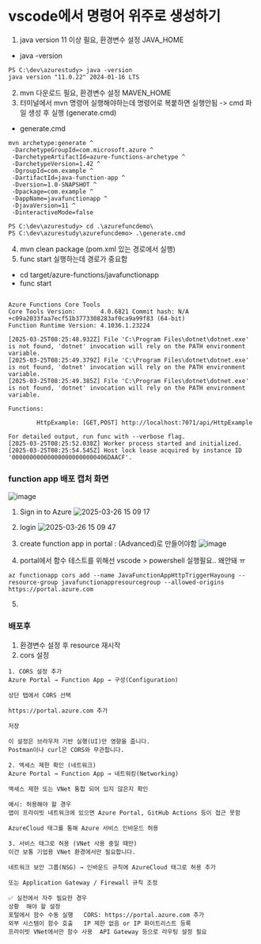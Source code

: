 # vscode에서 명령어 위주로 생성하기
1. java version 11 이상 필요, 환경변수 설정 JAVA_HOME
- java -version
```
PS C:\dev\azurestudy> java -version
java version "11.0.22" 2024-01-16 LTS
```
2. mvn 다운로드 필요, 환경변수 설정 MAVEN_HOME
3. 터미널에서 mvn 명령어 실행해야하는데 명령어로 복붙하면 실행안됨 -> cmd 파일 생성 후 실행 (generate.cmd)
- generate.cmd
```
mvn archetype:generate ^
 -DarchetypeGroupId=com.microsoft.azure ^
 -DarchetypeArtifactId=azure-functions-archetype ^
 -DarchetypeVersion=1.42 ^
 -DgroupId=com.example ^
 -DartifactId=java-function-app ^
 -Dversion=1.0-SNAPSHOT ^
 -Dpackage=com.example ^
 -DappName=javafunctionapp ^
 -DjavaVersion=11 ^
 -DinteractiveMode=false
```
```
PS C:\dev\azurestudy> cd .\azurefuncdemo\
PS C:\dev\azurestudy\azurefuncdemo> .\generate.cmd     
```
4. mvn clean package (pom.xml 있는 경로에서 실행)
5. func start 실행하는데 경로가 중요함
- cd target/azure-functions/javafunctionapp
- func start
```

Azure Functions Core Tools
Core Tools Version:       4.0.6821 Commit hash: N/A +c09a2033faa7ecf51b3773308283af0ca9a99f83 (64-bit)
Function Runtime Version: 4.1036.1.23224

[2025-03-25T08:25:48.932Z] File 'C:\Program Files\dotnet\dotnet.exe' is not found, 'dotnet' invocation will rely on the PATH environment variable.
[2025-03-25T08:25:49.379Z] File 'C:\Program Files\dotnet\dotnet.exe' is not found, 'dotnet' invocation will rely on the PATH environment variable.
[2025-03-25T08:25:49.385Z] File 'C:\Program Files\dotnet\dotnet.exe' is not found, 'dotnet' invocation will rely on the PATH environment variable.

Functions:

        HttpExample: [GET,POST] http://localhost:7071/api/HttpExample

For detailed output, run func with --verbose flag.
[2025-03-25T08:25:52.038Z] Worker process started and initialized.
[2025-03-25T08:25:54.545Z] Host lock lease acquired by instance ID '000000000000000000000000406DAACF'.
```

### function app 배포 캡처 화면
![image](https://github.com/user-attachments/assets/23a4beae-c0de-4307-98b3-7ca9565dd728)

1. Sign in to Azure
![2025-03-26 15 09 17](https://github.com/user-attachments/assets/1c4317e9-225d-4a38-9d4d-53ebe4df902c)

2. login
![2025-03-26 15 09 47](https://github.com/user-attachments/assets/05fe626b-ee8f-4cf2-9856-748bfd6eded2)

3. create function app in portal : (Advanced)로 만들어야함
![image](https://github.com/user-attachments/assets/d00a4736-22f4-4ebe-81db-99a1db0f535e)

4. portal에서 함수 테스트를 위해선 vscode > powershell 실행필요.. 왜안돼 ㅠ
```
az functionapp cors add --name JavaFunctionAppHttpTriggerHayoung --resource-group javafunctionappresourcegroup --allowed-origins  https://portal.azure.com
```
5. 

### 배포후
1. 환경변수 설정 후 resource 재시작
2. cors 설정
```
1. CORS 설정 추가
Azure Portal → Function App → 구성(Configuration)

상단 탭에서 CORS 선택

https://portal.azure.com 추가

저장

이 설정은 브라우저 기반 실행(UI)만 영향을 줍니다.
Postman이나 curl은 CORS와 무관합니다.

2. 액세스 제한 확인 (네트워크)
Azure Portal → Function App → 네트워킹(Networking)

액세스 제한 또는 VNet 통합 되어 있지 않은지 확인

예시: 허용해야 할 경우
앱이 프라이빗 네트워크에 있으면 Azure Portal, GitHub Actions 등이 접근 못함

AzureCloud 태그를 통해 Azure 서비스 인바운드 허용

3. 서비스 태그로 허용 (VNet 사용 중일 때만)
이건 보통 기업용 VNet 환경에서만 필요합니다.

네트워크 보안 그룹(NSG) → 인바운드 규칙에 AzureCloud 태그로 허용 추가

또는 Application Gateway / Firewall 규칙 조정

✅ 실전에서 자주 필요한 경우
상황	해야 할 설정
포털에서 함수 수동 실행	CORS: https://portal.azure.com 추가
외부 시스템이 함수 호출	IP 제한 없음 or IP 화이트리스트 등록
프라이빗 VNet에서만 함수 사용	API Gateway 등으로 라우팅 설정 필요
```

